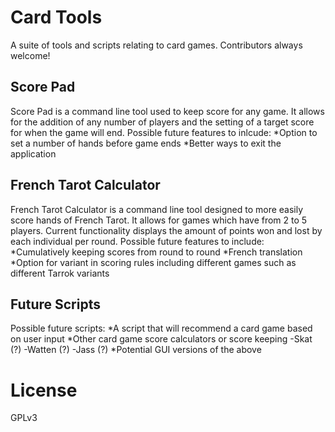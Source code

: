 # Card Tools
A suite of tools and scripts relating to card games. Contributors always welcome!

## Score Pad
Score Pad is a command line tool used to keep score for any game. It allows for the addition of any number of players and the setting of a target score for when the game will end.
Possible future features to inlcude:
*Option to set a number of hands before game ends
*Better ways to exit the application

## French Tarot Calculator
French Tarot Calculator is a command line tool designed to more easily score hands of French Tarot. It allows for games which have from 2 to 5 players. Current functionality displays the amount of points won and lost by each individual per round.
Possible future features to include:
*Cumulatively keeping scores from round to round
*French translation
*Option for variant in scoring rules including different games such as different Tarrok variants

## Future Scripts
Possible future scripts:
*A script that will recommend a card game based on user input
*Other card game score calculators or score keeping
  -Skat (?)
  -Watten (?)
  -Jass (?)
*Potential GUI versions of the above

# License
GPLv3
